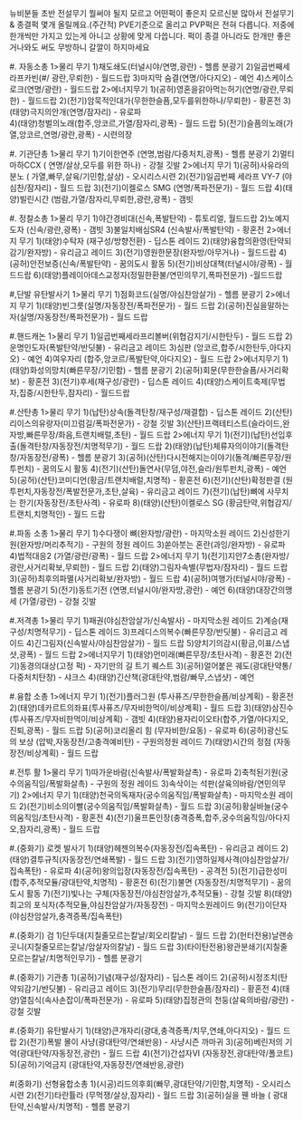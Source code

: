 뉴비분들 초반 전설무기 뭘써야 될지 모르고 어떤퍽이 좋은지 모르신분 많아서 전설무기& 종결퍽 몇개 올릴께요.(주간적) PVE기준으로 올리고 PVP퍽은 전혀 다릅니다. 저중에 한개씩만 가지고 있는게 아니고 상황에 맞게 다씁니다. 퍽이 종결 아니라도 한개만 좋은거나와도 써도 무방하니 갈깔이 하지마세요

#. 자동소총
1>물리 무기
1)채도쇄도(터널시야/연명,광란) - 헬름 분광기
2)일곱번째세라프카빈(#/ 광란,무뢰한) - 월드드랍 
3)마지막 숨결(연명/아다지오) - 예언
4)스케이스로크(연명/광란) - 월드드랍
2>에너지무기
1)(공허)영혼을갉아먹는허기(연명/광란,무뢰한) - 월드드랍
2)(전기)암묵적인대가(무한한슬픔,모두를위한하나/무뢰한) - 황혼전
3)(태양)극지의안개(연명/잠자리) - 유로파  
4)(태양)청벌의노래(합주,앙코르,가열/잠자리,광폭) - 월드 드랍
5)(전기)슬픔의노래(가열,앙코르,연명/광란,광폭) - 시련의장

#. 기관단총
1>물리 무기
1)기이한연주 (연명,범람/다중처치,광폭) - 헬름 분광기
2)멀티마하CCX ( 연명/살상,모두를 위한 하나) - 강철 깃발
2>에너지 무기
1)(공허)사유라의 분노 ( 가열,빠무,살육/기민함,살상) - 오시리스시련
2)(전기)일곱번째 세라프 VY-7 (야심찬/잠자리) - 월드 드랍
3)(전기)이켈로스 SMG (연명/폭파전문가) - 월드 드랍
4)(태양)빌린시간 (범람,가열/잠자리,무뢰한,광란,광폭) - 갬빗

#. 정찰소총
1>물리 무기
1)야간경비대(신속,폭발탄약) - 튜토리얼, 월드드랍
2)노예지도자 (신속/광란,광폭) - 갬빗
3)불일치배심SR4 (신속발사/폭발탄약) - 황혼전
2>에너지 무기
1)(태양)수탁자 (재구성/방향전환) - 딥스톤 레이드
2)(태양)융합의환영(탄약되감기/완자방) - 유리금고 레이드
3)(전기)영원한문장(완자방/아무거나) - 월드드랍
4)(공허)안전보증(신속/폭발탄약) - 꿈의도시 활동
5)(전기)비상대책(터널시야/광폭) - 월드드랍
6)(태양)플레이아데스교정자(정밀한환불/연민의무기,폭파전문가) -월드드랍

#,단발 유탄발사기
1>물리 무기
1)점화코드(실명/야심찬암살가) - 헬름 분광기
2>에너지 무기
1)(태양)빈그릇(실명/자동장전/폭파전문가) - 월드 드랍
2)(공허)진실을말하는자(실명/자동장전/폭파전문가) - 월드 드랍

#.핸드캐논
1>물리 무기
1)일곱번째세라프리볼버(위협감지기/시한탄두) - 월드 드랍
2)운명인도자(폭발탄약/반딧불) - 유리금고 레이드
3)심판 (앙코르,합주/시한탄두,아다지오) - 예언
4)여우자리 (합주,앙코르/폭발탄약,아다지오) - 월드 드랍
2>에너지무기
1)(태양)화성의망치(빠른무장/기민함) - 헬름 분광기
2)(공허)회문(무한한슬픔/사거리확보) - 황혼전
3)(전기)후세(재구성/광란) - 딥스톤 레이드
4)(태양)스케이트축제(무법자,집중/시한탄두,잠자리) - 월드드랍

#.산탄총
1>물리 무기
1)(납탄)상속(돌격탄창/재구성/재결합) - 딥스톤 레이드
2)(산탄)리이스의유랑자(미끄럼길/폭파전문가) - 강철 깃발
3)(산탄)프랙테티스트(슬라이드,완자방,빠른무장/화음,트랜치배럴,초탄) - 월드 드랍
2>에너지 무기
1)(전기)(납탄)선입후출(돌격탄창/자동장전/치명적무기) - 월드 드랍
2)(태양)(납탄)체류자의이야기(돌격탄창/자동장전/광폭) - 헬름 분광기
3)(공허)(산탄)다시전해지는이야기(돌격/빠른무장/원투펀치) - 꿈의도시 활동
4)(전기)(산탄)돌연사(무덤,야전,슬라/원투펀치,광폭) - 예언
5)(공허)(산탄)코미디언(황금/트랜치배럴,치명적) - 황혼전
6)(전기)(산탄)확정판결 (원투펀치,자동장전/폭발전문가,초탄,살육) - 유리금고 레이드
7)(전기)(납탄)뼈에 사무치는 한기(자동장전/초탄사격) - 유로파
8)(태양)(산탄)이켈로스 SG (황금탄약,위협감지/트랜치,치명적인) - 월드 드랍

#.파동 소총
1>물리 무기
1)수다쟁이 뼈(완자방/광란) - 마지막소원 레이드
2)신성한기원(완자방/머리추적기) - 구원의 정원 레이드
3)쏟아붓는 혼란(과잉/완자방) - 유로파
4)법적대응2 (가열/광란/광폭) - 월드 드랍
2>에너지 무기
1)(전기)지안7소총(완자방/광란,사거리확보,무뢰한) - 월드 드랍
2)(태양)그림자속별(무법자/잠자리) - 월드 드랍
3)(공허)최후의파멸(사거리확보/완자방) - 월드 드랍
4)(공허)여행가(터널시야/광폭)  - 헬름 분광기
5)(전기)동트기전 (연명,터널시야/완자방,광란) - 예언
6)(태양)대장간의맹세 (가열/광란) - 강철 깃발

#.저격총
1>물리 무기
1)패권(야심찬암살가/신속발사) - 마지막소원 레이드
2)계승(재구성/치명적무기) - 딥스톤 레이드
3)프레디스의복수(빠른무장/반딧불) - 유리금고 레이드
4)긴그림자(신속발사/야심찬암살가) - 월드 드랍
5)양치기의감시(황금,이표/스냅샷,광폭) - 월드 드랍
2>에너지무기
1)(태양)먼미래(빠른무장/초탄사격) - 황혼전
2)(전기)동경의대상(고정 퍽) - 자기만의 길 트기 퀘스트
3)(공허)얼어붙은 궤도(광대탄약통/다중처치탄창)  - 샤크스
4)(태양)긴산책(광대탄약,범람/빠무,스냅샷) - 예언

#.융합 소총
1>에너지 무기
1)(전기)플러그원 (투사퓨즈/무한한슬픔/비상계획) - 황혼전
2)(태양)데카르트의좌표(투사퓨즈/무자비한먹이/비상계획) - 월드 드랍
3)(태양)삼진수(투사퓨즈/무자비한먹이/비상계획) - 갬빗
4)(태양)용자리이오타(합주,가열/아다지오,진퇴,광폭) - 월드 드랍
5)(공허)코리올리 힘 (무자비한/요동) - 유로파
6)(공허)광신도의 보상 (압박,자동장전/고충격예비탄) - 구원의정원 레이드
7)(태양)시간의 정점 (자동장전/비상계획) - 월드 드랍

#.전투 활
1>물리 무기
1)따가운바람(신속발사/폭발화살촉) - 유로파
2)축척된기원(궁수의움직임/폭발화살촉) - 구원의 정원 레이드
3)속삭이는 석판(살육의바람/연민의무기)
2>에너지 무기
1)(태양)천국의독재자(궁수의움직임/폭발화살촉) - 마지막소원 레이드
2)(전기)비소의이빨(궁수의움직임/폭발화살촉) - 월드 드랍
3)(공허)황실바늘(궁수의움직임/초탄사격) - 황혼전
4)(전기)울프톤인장(충격증폭,합주,궁수의움직임/아다지오,잠자리,광폭) - 월드 드랍

#.(중화기) 로켓 발사기
1)(태양)헤젠의복수(자동장전/집속폭탄) - 유리금고 레이드
2)(태양)결투규칙(자동장전/연쇄폭발) - 월드 드랍
3)(전기)영하일제사격(야심찬암살가/집속폭탄) - 유로파
4)(공허)왕의입장(자동장전/집속폭탄) - 공격전
5)(전기)급한성미(합주,추적모듈/광대탄약,치명적) - 황혼전
6)(전기)불면 (자동장전/치명적무기) - 꿈의 도시 활동
7)(전기)빛나는 구체(자동장전/야심찬암살가,추적모듈) - 강철 깃발
8)(태양)최고의 포식자(추적모듈,야심찬암살가/자동장전) - 마지막소원레이드
9)(전기)이단자(야심찬암살가,충격증폭/집속폭탄)

#.(중화기) 검
1)단두대(지칠줄모르는칼날/회오리칼날) - 월드 드랍
2)(헌터전용)날랜송곳니(지칠줄모르는칼날/암살자의칼날) - 월드 드랍
3)(타이탄전용)왕관분쇄기(지칠줄모르는칼날/치명적인무기) - 헬름 분광기

#.(중화기) 기관총
1)(공허)기념(재구성/잠자리) - 딥스톤 레이드
2)(공허)시정조치(탄약되감기/반딧불) - 유리금고 레이드
3)(전기)무리(무한한슬픔/잠자리) - 황혼전
4)(태양)열침식(속사손잡이/폭파전문가) - 유로파
5)(태양)집정관의 천둥(살육의바람/광란) - 강철 깃발

#.(중화기) 유탄발사기
1)(태양)큰개자리(광대,충격증폭/치무,연쇄,아다지오) - 월드 드랍
2)(전기)폭발 몰이 사냥(광대탄약/연쇄반응) - 사냥시즌 까마귀
3)(공허)베린저의 기억(광대탄약/자동장전,광란) - 월드 드랍
4)(전기)간섭자VI (자동장전,광대탄약/폴코트)
5)(공허)기억금지 (광대탄약,자동장전/연쇄반응,광란)

#(중화기) 선형융합소총
1)(시공)리드의후회(빠무,광대탄약/기민함,치명적) - 오시리스시련
2)(전기)타란튤라 (무먹쟁/살상,잠자리) - 월드 드랍
3)(공허)실을 꿴 바늘 ( 광대탄약,신속발사/치명적) - 헬름 분광기
